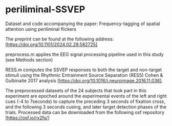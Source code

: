 # periliminal-SSVEP
Dataset and code accompanying the paper: Frequency-tagging of spatial attention using periliminal flickers

The preprint can be found at the following address: [https://doi.org/10.1101/2024.02.29.582725]

  preprocess.m applies the EEG signal processing pipeline used in this study (see Methods section)


  RESS.m computes the SSVEP responses to both the target and non-target stimuli using the Rhythmic Entrainment Source Separation (RESS) Cohen & Gulbinaite 2017 analysis [https://doi.org/10.1016/j.neuroimage.2016.11.036].

The preprocessed datasets of the 24 subjects that took part in this experiment are epoched around the experimental events of the left and right cues (-4 to 7seconds) to capture the preceding 3 seconds of fixation cross, and the following 3 seconds cueing, and later target detection phases of the trials.
Processed data can be downloaded from the following osf repository [https://osf.io/rx2fs/]



